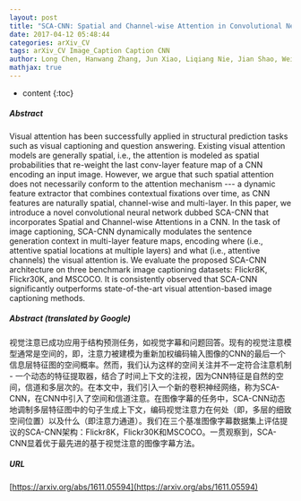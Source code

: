 ```yaml
---
layout: post
title: "SCA-CNN: Spatial and Channel-wise Attention in Convolutional Networks for Image Captioning"
date: 2017-04-12 05:48:44
categories: arXiv_CV
tags: arXiv_CV Image_Caption Caption CNN
author: Long Chen, Hanwang Zhang, Jun Xiao, Liqiang Nie, Jian Shao, Wei Liu, Tat-Seng Chua
mathjax: true
---
```


* content
{:toc}

##### Abstract
Visual attention has been successfully applied in structural prediction tasks such as visual captioning and question answering. Existing visual attention models are generally spatial, i.e., the attention is modeled as spatial probabilities that re-weight the last conv-layer feature map of a CNN encoding an input image. However, we argue that such spatial attention does not necessarily conform to the attention mechanism --- a dynamic feature extractor that combines contextual fixations over time, as CNN features are naturally spatial, channel-wise and multi-layer. In this paper, we introduce a novel convolutional neural network dubbed SCA-CNN that incorporates Spatial and Channel-wise Attentions in a CNN. In the task of image captioning, SCA-CNN dynamically modulates the sentence generation context in multi-layer feature maps, encoding where (i.e., attentive spatial locations at multiple layers) and what (i.e., attentive channels) the visual attention is. We evaluate the proposed SCA-CNN architecture on three benchmark image captioning datasets: Flickr8K, Flickr30K, and MSCOCO. It is consistently observed that SCA-CNN significantly outperforms state-of-the-art visual attention-based image captioning methods.

##### Abstract (translated by Google)
视觉注意已成功应用于结构预测任务，如视觉字幕和问题回答。现有的视觉注意模型通常是空间的，即，注意力被建模为重新加权编码输入图像的CNN的最后一个信息层特征图的空间概率。然而，我们认为这样的空间关注并不一定符合注意机制 - 一个动态的特征提取器，结合了时间上下文的注视，因为CNN特征是自然的空间，信道和多层次的。在本文中，我们引入一个新的卷积神经网络，称为SCA-CNN，在CNN中引入了空间和信道注意。在图像字幕的任务中，SCA-CNN动态地调制多层特征图中的句子生成上下文，编码视觉注意力在何处（即，多层的细致空间位置）以及什么（即注意力通道）。我们在三个基准图像字幕数据集上评估提议的SCA-CNN架构：Flickr8K，Flickr30K和MSCOCO。一贯观察到，SCA-CNN显着优于最先进的基于视觉注意的图像字幕方法。

##### URL
[https://arxiv.org/abs/1611.05594](https://arxiv.org/abs/1611.05594)

